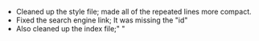 <!DOCTYPE html>
<body>
  <ul>
    <li>Cleaned up the style file; made all of the repeated lines more compact.</li>
    <li>Fixed the search engine link; It was missing the "id"</li>
    <li>Also cleaned up the index file;" " </li>
  </ul>
</body>
</html>
